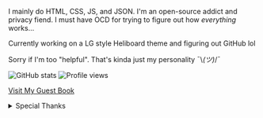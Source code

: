 <!--
**A-Guest19/A-Guest19** is a ✨ _special_ ✨ repository because its `README.md` (this file) appears on your GitHub profile.

Here are some ideas to get you started:
- 🔭 I’m currently working on ...
- 🌱 I’m currently learning ...
- 👯 I’m looking to collaborate on ...
- 🤔 I’m looking for help with ...
- 💬 Ask me about ...
- 📫 How to reach me: ...
- ⚡ Fun fact: ...
-->

I mainly do HTML, CSS, JS, and JSON. I'm an open-source addict and privacy fiend. I must have OCD for trying to figure out how *everything* works...

Currently working on a LG style Heliboard theme and figuring out GitHub lol

Sorry if I'm too "helpful". That's kinda just my personality ¯\\_(ツ)_/¯


![GitHub stats](https://github-readme-stats.vercel.app/api?username=A-Guest19&show_icons=true&theme=default)
![Profile views](https://komarev.com/ghpvc/?username=A-Guest19&color=blue)

[Visit My Guest Book](https://github.com/A-Guest19/A-Guest19/issues)

<details>
  <summary>Special Thanks</summary>

  - [fnky](https://github.com/fnky) and his [guest book](https://github.com/fnky/fnky/blob/fnky/LICENSE)
</details>
